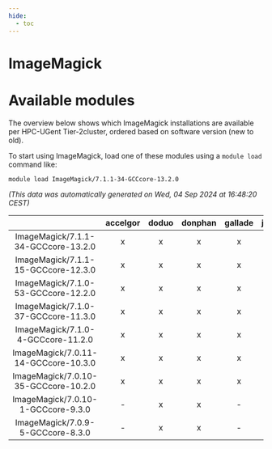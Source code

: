```yaml
---
hide:
  - toc
---
```


ImageMagick
===========

# Available modules


The overview below shows which ImageMagick installations are available per HPC-UGent Tier-2cluster, ordered based on software version (new to old).

To start using ImageMagick, load one of these modules using a `module load` command like:

```shell
module load ImageMagick/7.1.1-34-GCCcore-13.2.0
```

*(This data was automatically generated on Wed, 04 Sep 2024 at 16:48:20 CEST)*  

| |accelgor|doduo|donphan|gallade|joltik|shinx|skitty|
| :---: | :---: | :---: | :---: | :---: | :---: | :---: | :---: |
|ImageMagick/7.1.1-34-GCCcore-13.2.0|x|x|x|x|x|x|x|
|ImageMagick/7.1.1-15-GCCcore-12.3.0|x|x|x|x|x|x|x|
|ImageMagick/7.1.0-53-GCCcore-12.2.0|x|x|x|x|x|-|x|
|ImageMagick/7.1.0-37-GCCcore-11.3.0|x|x|x|x|x|-|x|
|ImageMagick/7.1.0-4-GCCcore-11.2.0|x|x|x|x|x|-|x|
|ImageMagick/7.0.11-14-GCCcore-10.3.0|x|x|x|x|x|-|x|
|ImageMagick/7.0.10-35-GCCcore-10.2.0|x|x|x|x|x|-|x|
|ImageMagick/7.0.10-1-GCCcore-9.3.0|-|x|x|-|x|-|x|
|ImageMagick/7.0.9-5-GCCcore-8.3.0|-|x|x|-|x|-|x|
